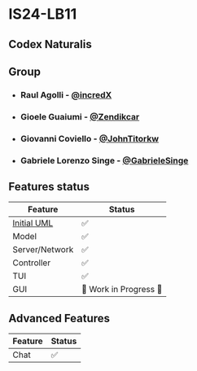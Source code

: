 # IS24-LB11

## Codex Naturalis

## Group
- ### Raul Agolli - [@incredX](https://github.com/incredX)
- ### Gioele Guaiumi - [@Zendikcar](https://github.com/Zendikcar)
- ### Giovanni Coviello - [@JohnTitorkw](https://github.com/JohnTitorkw)
- ### Gabriele Lorenzo Singe - [@GabrieleSinge](https://github.com/GabrieleSinge)

## Features status
| Feature                                   | Status                  |
|-------------------------------------------|-------------------------|
| [Initial UML](deliveries/initial-uml.png) | :white_check_mark:      |
| Model                                     | :white_check_mark:      |
| Server/Network                            | :white_check_mark:      |
| Controller                                | :white_check_mark:      |
| TUI                                       | :white_check_mark:      |
| GUI                                       | 🚧 Work in Progress 🚧  |

## Advanced Features
| Feature     | Status             |
|-------------|--------------------|
| Chat        | :white_check_mark: |